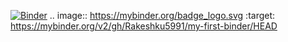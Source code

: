 [![Binder](https://mybinder.org/badge_logo.svg)](https://mybinder.org/v2/gh/Rakeshku5991/my-first-binder/HEAD)
.. image:: https://mybinder.org/badge_logo.svg
 :target: https://mybinder.org/v2/gh/Rakeshku5991/my-first-binder/HEAD
